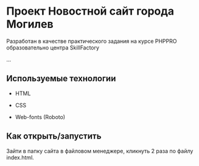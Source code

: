 

# Проект Новостной сайт города Могилев

Разработан в качестве практического задания на курсе PHPPRO образовательно центра SkillFactory

…

## Используемые технологии

* HTML

* CSS

* Web-fonts (Roboto)

## Как открыть/запустить

Зайти в папку сайта в файловом менеджере, кликнуть 2 раза по файлу index.html.


